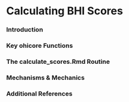 # Calculating BHI Scores

### Introduction

### Key ohicore Functions

### The calculate_scores.Rmd Routine

### Mechanisms & Mechanics

### Additional References
